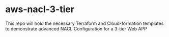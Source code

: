 # aws-nacl-3-tier
This repo will hold the necessary Terraform and Cloud-formation templates to demonstrate advanced NACL Configuration for a 3-tier Web APP
